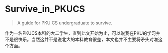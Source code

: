 # Survive_in_PKUCS
> A guide for PKU CS undergraduate to survive.

作为一名PKUCS本科的大二学生，直到此文开始为止，可以说我在PKU的学习并不是很快乐。当然这并不是说北大的本科教育很差，本文也并不主要将矛头对准这个方面。